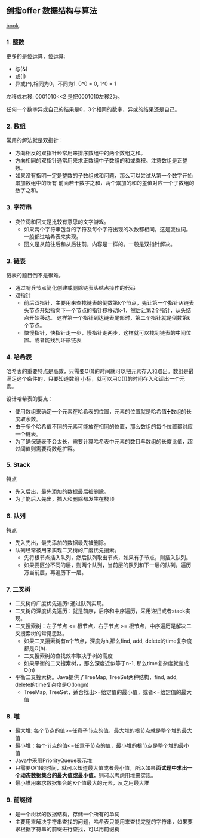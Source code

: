 ## 剑指offer 数据结构与算法

[book](https://weread.qq.com/web/reader/4e132bc07263ff664e11075ke4d32d5015e4da3b7fbb1fa).

### 1. 整数

更多的是位运算，位运算:

* 与(&)
* 或(|)
* 异或(^),相同为0，不同为1. 0^0 = 0, 1^0 = 1

左移或右移: 0001010<<2 是把0001010左移2为。

任何一个数字异或自己的结果是0，3个相同的数字，异或的结果还是自己。

### 2. 数组

常用的解法就是双指针：

* 方向相反的双指针经常用来排序数组中的两个数组之和。
* 方向相同的双指针通常用来求正数组中子数组的和或乘积。注意数组是正整数。
* 如果没有指明一定是整数的子数组求和问题，那么可以尝试从第一个数字开始累加数组中的所有
  前面若干数字之和，两个累加的和的差值对应一个子数组的数字之和。

### 3. 字符串
* 变位词和回文是比较有意思的文字游戏。
  * 如果两个字符串包含的字符及每个字符出现的次数都相同，这是变位词。一般都过哈希表来实现。
  * 回文是从前往后和从后往前，内容是一样的。一般是双指针解决。

### 3. 链表
链表的题目倒不是很难。
* 通过哨兵节点简化创建或删除链表头结点操作的代码
* 双指针
  * 前后双指针，主要用来查找链表的倒数第k个节点，先让第一个指针从链表头节点开始指向下一个节点的指针移移动k-1，然后让第2个指针，从头结点开始移动。
    这样第一个指针到达链表尾部时，第二个指针就是倒数第k个节点。
  * 快慢指针，快指针走一步，慢指针走两步，这样就可以找到链表的中间位置。或者能找到环形链表

### 4. 哈希表
哈希表的重要特点是高效，只需要O(1)的时间就可以把元素存入和取出。数组是最满足这个条件的，只要知道数组
小标，就可以用O(1)的时间存入和读出一个元素。

设计哈希表的要点：
* 使用数组来确定一个元素在哈希表的位置，元素的位置就是哈希值➗数组的长度取余数。
* 由于多个哈希值不同的元素可能放在相同的位置，那么数组的每个位置都对应一个链表。
* 为了确保链表不会太长，需要计算哈希表中元素的数目与数组的长度比值，超过阈值则需要将数组扩容。

### 5. Stack
特点
* 先入后出，最先添加的数据最后被删除。
* 为了能后入先出，插入和删除都发生在栈顶
### 6. 队列
特点
* 先入先出，最先添加的数据最先被删除。
* 队列经常被用来实现二叉树的广度优先搜索。
  * 先将根节点插入队列，然后队列取出节点，如果有子节点，则插入队列。
  * 如果要区分不同的层，则两个队列，当前层的队列和下一层的队列。遍历万当前层，再遍历下一层。
### 7. 二叉树
* 二叉树的广度优先遍历: 通过队列实现。
* 二叉树的深度优先遍历：就是前序，后序和中序遍历，采用递归或者stack实现。
* 二叉搜索树：左子节点 <= 根节点，右子节点 >= 根节点，中序遍历是解决二叉搜索树的常见思路。
  * 如果二叉搜索树有n个节点，深度为h,那么find, add, delete的time复杂度都是O(h).
  * 二叉搜索树的查找效率取决于树的高度
  * 如果平衡的二叉搜索树，，那么深度近似等于n-1, 那么time复杂度就变成O(n)
* 平衡二叉搜索树。Java提供了TreeMap, TreeSet两种结构，find, add, delete的time复杂度是O(longn)
  * TreeMap, TreeSet，适合找出>=给定值的最小值，或者<=给定值的最大值
### 8. 堆
* 最大堆: 每个节点的值>=任意子节点的值，最大堆的根节点就是整个堆的最大值
* 最小堆：每个节点的值<=任意子节点的值，最小堆的根节点是整个堆的最小值
* Java中采用PriorityQueue表示堆
* 只需要O(1)的时间，就可以知道最大值或者最小值，所以如果**面试题中求出一个动态数据集合的最大值或最小值**，则可以考虑用堆来实现。
* 最小堆用来求数据集合的K个值最大的元素，反之用最大堆
### 9. 前缀树
* 是一个树状的数据结构，存储一个所有的单词
* 主要用来解决字符串查找的问题，哈希表只能用来查找完整的字符串，如果要求根据字符串的前缀进行查找，可以用前缀树
